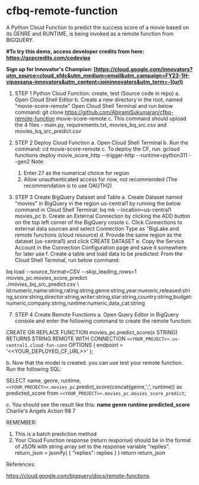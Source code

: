 # cfbq-remote-function
A Python Cloud Function to predict the success score of a movie based on its GENRE and RUNTIME, is being invoked as a remote function from BIGQUERY. 

**#To try this demo, access developer credits from here:
https://gcpcredits.com/codevipa**

**Sign up for Innovator's Champion: [https://cloud.google.com/innovators?utm_source=cloud_sfdc&utm_medium=email&utm_campaign=FY23-1H-vipassana-innovators&utm_content=joininnovators&utm_term=-](url)**

1. STEP 1
   Python Cloud Function: create, test (Source code in repo)
   a. Open Cloud Shell Editor
   b. Create a new directory in the root, named "movie-score-remote"
   Open Cloud Shell Terminal and run below command:
   git clone https://github.com/AbiramiSukumaran/cfbq-remote-function movie-score-remote
   c. This command should upload the 4 files - main.py, requirements.txt, movies_bq_src.csv and movies_bq_src_predict.csv

3. STEP 2
   Deploy Cloud Function
   a. Open Cloud Shell Terminal
   b. Run the command:
   cd movie-score-remote
   c. To deploy the CF, run:
   gcloud functions deploy movie_score_http  --trigger-http --runtime=python311 --gen2
   Note:
    1. Enter 27 as the numerical choice for region
    2. Allow unauthenticated access for now, not recommended (The recommendation is to use OAUTH2)

5. STEP 3
   Create BigQuery Dataset and Table
  a. Create Dataset named "movies" in BigQuery in the region us-central1 by running the below command in Cloud Shell Terminal:
bq mk --location=us-central1 movies_pc
  b. Create an External Connection by clicking the ADD button on the top left corner of the BigQuery cosole
  c. Click Connections to external data sources and select Connection Type as "BigLake and remote functions (cloud resource)
  d. Provide the same region as the dataset (us-central1) and click CREATE DATASET
  e. Copy the Service Account in the Connection Configuration page and save it somewhere for later use
  f. Create a table and load data to be predicted: From the Cloud Shell Terminal, run below command:

bq load --source_format=CSV --skip_leading_rows=1 movies_pc.movies_score_predict \
./movies_bq_src_predict.csv \ Id:numeric,name:string,rating:string,genre:string,year:numeric,released:string,score:string,director:string,writer:string,star:string,country:string,budget:numeric,company:string,runtime:numeric,data_cat:string

7. STEP 4
   Create Remote Functions
   a. Open Query Editor in BigQuery console and enter the following command to create the remote function:

CREATE OR REPLACE FUNCTION movies_pc.predict_score(x STRING) RETURNS STRING
REMOTE WITH CONNECTION `<<YOUR_PROJECT>>.us-central1.cloud-fun-conn`
OPTIONS (
  endpoint = '<<YOUR_DEPLOYED_CF_URL>>'
);

  b. Now that the model is created. you can use test your remote function. Run the following SQL:
  
  SELECT name, genre, runtime, 
`<<YOUR_PROJECT>>.movies_pc`.predict_score(concat(genre,';', runtime)) as predicted_score
from `<<YOUR_PROJECT>>.movies_pc.movies_score_predict`;

c. You should see the result like this:
**name               genre   runtime   predicted_score**
Charlie's Angels     Action   98       7

REMEMBER:

1. This is a batch prediction method
2. Your Cloud Function response (return response) should be in the format of JSON with string array set to the response variable "replies".
   return_json = jsonify( { "replies":  replies } )
   return return_json

References:

https://cloud.google.com/bigquery/docs/remote-functions




